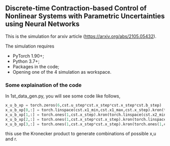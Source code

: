 ## Discrete-time Contraction-based Control of Nonlinear Systems with Parametric Uncertainties using Neural Networks

This is the simulation for arxiv article   (https://arxiv.org/abs/2105.05432).

The simulation requires 
- PyTorch 1.90+;
- Python 3.7+;
- Packages in the code;
- Opening one of the 4 simulation as workspace.

### Some explaination of the code
In 1st_data_gen.py, you will see some code like follows,
```python
x_u_b_xp = torch.zeros(6,cst.u_step*cst.x_step*cst.x_step*cst.b_step)
x_u_b_xp[0,:] = torch.linspace(cst.x1_min,cst.x1_max,cst.x_step).kron(torch.ones(1,cst.x_step)).kron(torch.ones(1,cst.u_step)).kron(torch.ones(1,cst.b_step))
x_u_b_xp[1,:] = torch.ones(1,cst.x_step).kron(torch.linspace(cst.x2_min,cst.x2_max,cst.x_step)).kron(torch.ones(1,cst.u_step)).kron(torch.ones(1,cst.b_step))
x_u_b_xp[2,:] = torch.ones(1,cst.x_step*cst.x_step).kron(torch.linspace(cst.u_min,cst.u_max,cst.u_step)).kron(torch.ones(1,cst.b_step))
x_u_b_xp[3,:] = torch.ones(1,cst.x_step*cst.x_step).kron(torch.ones(1,cst.u_step)).kron(torch.linspace(cst.b_min,cst.b_max,cst.b_step))
```
this use the Kronecker product to generate combinations of possible x,u and r. 
